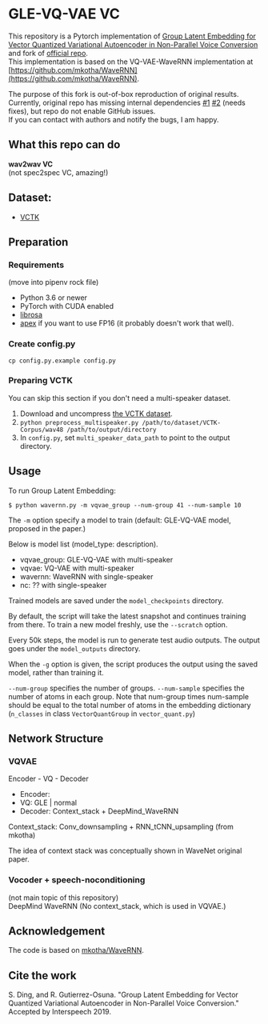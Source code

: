 # GLE-VQ-VAE VC
This repository is a Pytorch implementation of [Group Latent Embedding for Vector Quantized Variational Autoencoder in Non-Parallel Voice Conversion][originPaper] and fork of [official repo][].  
This implementation is based on the VQ-VAE-WaveRNN implementation at [https://github.com/mkotha/WaveRNN](https://github.com/mkotha/WaveRNN).  

The purpose of this fork is out-of-box reproduction of original results.  
Currently, original repo has missing internal dependencies [#1][i1]  [#2][i2] (needs fixes), but repo do not enable GitHub issues.  
If you can contact with authors and notify the bugs, I am happy.  

[originPaper]: https://psi.engr.tamu.edu/wp-content/uploads/2019/06/ding2019interspeech.pdf
[official repo]: https://github.com/shaojinding/GroupLatentEmbedding
[i1]: https://github.com/tarepan/GroupLatentEmbedding/issues/1
[i2]: https://github.com/tarepan/GroupLatentEmbedding/issues/2

## What this repo can do
**wav2wav VC**  
(not spec2spec VC, amazing!)  


## Dataset:
* [VCTK](https://datashare.is.ed.ac.uk/handle/10283/2651)
  <!-- * [Audio samples](https://shaojinding.github.io/samples/gle/gle_demo). -->


## Preparation
### Requirements
(move into pipenv rock file)

* Python 3.6 or newer
* PyTorch with CUDA enabled
* [librosa](https://github.com/librosa/librosa)
* [apex](https://github.com/NVIDIA/apex) if you want to use FP16 (it probably
  doesn't work that well).


### Create config.py
```
cp config.py.example config.py
```

### Preparing VCTK
You can skip this section if you don't need a multi-speaker dataset.

1. Download and uncompress [the VCTK dataset](
  https://datashare.is.ed.ac.uk/handle/10283/2651).
2. `python preprocess_multispeaker.py /path/to/dataset/VCTK-Corpus/wav48
  /path/to/output/directory`
3. In `config.py`, set `multi_speaker_data_path` to point to the output
  directory.


## Usage
To run Group Latent Embedding:

```
$ python wavernn.py -m vqvae_group --num-group 41 --num-sample 10
```

The `-m` option specify a model to train (default: GLE-VQ-VAE model, proposed in the paper.)

Below is model list (model_type: description).  

- vqvae_group: GLE-VQ-VAE with multi-speaker
- vqvae: VQ-VAE with multi-speaker
- wavernn: WaveRNN with single-speaker
- nc: ?? with single-speaker

Trained models are saved under the `model_checkpoints` directory.

By default, the script will take the latest snapshot and continues training
from there. To train a new model freshly, use the `--scratch` option.

Every 50k steps, the model is run to generate test audio outputs. The output
goes under the `model_outputs` directory.

When the `-g` option is given, the script produces the output using the saved
model, rather than training it.

`--num-group` specifies the number of groups. `--num-sample` specifies the number of atoms in each group. Note that num-group times num-sample should be equal to the total number of atoms in the embedding dictionary (`n_classes` in class `VectorQuantGroup` in `vector_quant.py`)


## Network Structure
### VQVAE
Encoder - VQ - Decoder  

- Encoder:  
- VQ: GLE | normal  
- Decoder: Context_stack + DeepMind_WaveRNN  

Context_stack: Conv_downsampling + RNN_tCNN_upsampling (from mkotha)  

The idea of context stack was conceptually shown in WaveNet original paper.  
### Vocoder + speech-noconditioning
(not main topic of this repository)  
DeepMind WaveRNN (No context_stack, which is used in VQVAE.)  


## Acknowledgement
The code is based on [mkotha/WaveRNN](https://github.com/mkotha/WaveRNN).


## Cite the work
S. Ding, and R. Gutierrez-Osuna. "Group Latent Embedding for Vector Quantized Variational Autoencoder in Non-Parallel Voice Conversion." Accepted by Interspeech 2019.
